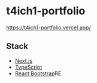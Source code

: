 # t4ich1-portfolio
https://t4ich1-portfolio.vercel.app/

## Stack
- [Next.js](https://nextjs.org/)
- [TypeScript](https://www.typescriptlang.org/)
- [React Bootstrap](https://react-bootstrap.github.io/)RE